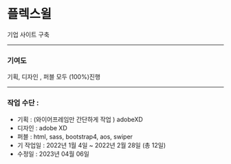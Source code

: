 # 플렉스윌


기업 사이트 구축<br> 


----


### 기여도
기획, 디자인 , 퍼블 모두 (100%)진행

-----

### 작업 수단 : 
- 기획 : (와이어프레임만 간단하게 작업 ) adobeXD
- 디자인  :  adobe XD 
- 퍼블 : html, sass, bootstrap4, aos, swiper 
- 기 작업일 : 2022년 1월 4일 ~ 2022년 2월 28일 (총 12일)
- 수정일 : 2023년 04월 06일 




